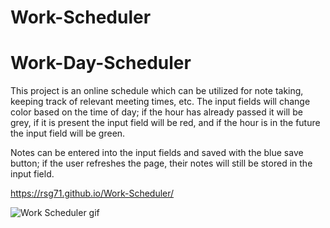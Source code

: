 # Work-Scheduler

# Work-Day-Scheduler

This project is an online schedule which can be utilized for note taking, keeping track of relevant meeting times, etc. The input fields will change color based on the time of day; if the hour has already passed it will be grey, if it is present the input field will be red, and if the hour is in the future the input field will be green. 

Notes can be entered into the input fields and saved with the blue save button; if the user refreshes the page, their notes will still be stored in the input field.


https://rsg71.github.io/Work-Scheduler/

<img src="Work Day Scheduler.gif" alt="Work Scheduler gif">
